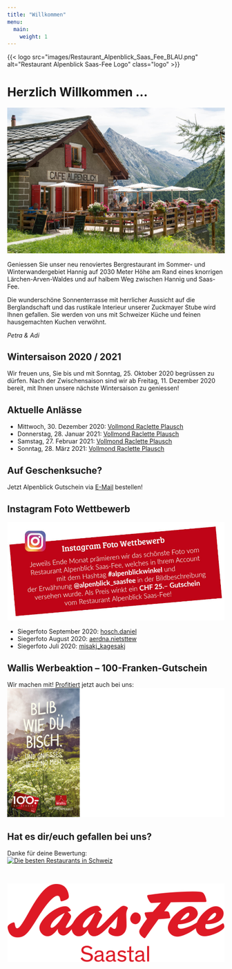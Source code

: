 ```yaml
---
title: "Willkommen"
menu:
  main:
    weight: 1
---
```

{{< logo src="images/Restaurant_Alpenblick_Saas_Fee_BLAU.png" alt="Restaurant Alpenblick Saas-Fee Logo" class="logo" >}}

# Herzlich Willkommen ...
<!-- # Herzlich Willkommen ... -->
![Alpenblick](images/Alpenblick_Ansicht_10.jpg "Alpenblick")

Geniessen Sie unser neu renoviertes Bergrestaurant im Sommer- und Winterwandergebiet Hannig auf 2030 Meter Höhe am Rand eines knorrigen Lärchen-Arven-Waldes und auf halbem Weg zwischen Hannig und Saas-Fee. 

Die wunderschöne Sonnenterrasse mit herrlicher Aussicht auf die Berglandschaft und das rustikale Interieur unserer Zuckmayer Stube wird Ihnen gefallen. Sie werden von uns mit Schweizer Küche und feinen hausgemachten Kuchen verwöhnt.

_Petra & Adi_
  
## Wintersaison 2020 / 2021
Wir freuen uns, Sie bis und mit Sonntag, 25. Oktober 2020 begrüssen zu dürfen. Nach der Zwischensaison sind wir ab Freitag, 11. Dezember 2020 bereit, mit Ihnen unsere nächste Wintersaison zu geniessen!

## Aktuelle Anlässe
* Mittwoch, 30. Dezember 2020: <a href="images/Alpenblick_Flyer_Vollmond_Raclette_Plausch_2020_21_Winter.jpg" target="_blank"> Vollmond Raclette Plausch</a>
* Donnerstag, 28. Januar 2021: <a href="images/Alpenblick_Flyer_Vollmond_Raclette_Plausch_2020_21_Winter.jpg" target="_blank"> Vollmond Raclette Plausch</a>
* Samstag, 27. Februar 2021: <a href="images/Alpenblick_Flyer_Vollmond_Raclette_Plausch_2020_21_Winter.jpg" target="_blank"> Vollmond Raclette Plausch</a>
* Sonntag, 28. März 2021: <a href="images/Alpenblick_Flyer_Vollmond_Raclette_Plausch_2020_21_Winter.jpg" target="_blank"> Vollmond Raclette Plausch</a>

## Auf Geschenksuche?
Jetzt Alpenblick Gutschein via [E-Mail](mailto:info@alpenblick-saasfee.ch?Subject=Gutscheinbestellung) bestellen!

## Instagram Foto Wettbewerb
<a href="https://www.instagram.com/alpenblick_saasfee/" target="_blank" alt="Instagram" title="Instagram"><img src="images/Alpenblick_Insta_Foto_Wettbewerb.jpg" alt="Instagram"></a>

* Siegerfoto September 2020: <a href="images/Alpenblick_alpenblickwinkel_20_09_hosch_daniel.png" target="_blank"> hosch.daniel</a>
* Siegerfoto August 2020: <a href="images/Alpenblick_alpenblickwinkel_20_08_aerdna_nietsttew.png" target="_blank"> aerdna.nietsttew</a>
* Siegerfoto Juli 2020: <a href="images/Alpenblick_alpenblickwinkel_20_07_misakj_kagesakj.png" target="_blank"> misakj_kagesakj</a>

## Wallis Werbeaktion – 100-Franken-Gutschein
Wir machen mit! <a href="https://www.valais.ch/de/info/landingpage/100-franken-gutschein" target="_blank"> Profitiert</a> jetzt auch bei uns:
<a href="https://www.valais.ch/de/info/landingpage/100-franken-gutschein" target="_blank" alt="Wallis Werbeaktion" title="Wallis Werbeaktion"><img src="images/Alpenblick_Wallis_Werbeaktion_100_Franken_Gutschein.jpg" alt="Wallis Werbeaktion"></a>

## Hat es dir/euch gefallen bei uns?
Danke für deine Bewertung:<br>
<a href="https://www.suissegourmet.ch/saas-fee/restaurant-alpenblick/" target="_blank" alt="Die besten Restaurants in Schweiz" title="Die besten Restaurants in Schweiz"><img src="https://www.suissegourmet.ch/gourmetbutton/stempel.php?rid=72573" alt="Die besten Restaurants in Schweiz"></a>

<br>

<a href="https://www.saas-fee.ch/" target="_blank" alt="Saas-Fee" title="Saas-Fee"><img src="images/Saas-Fee_Logo_Rot_RGB.svg" alt="Saas-Fee" class="logo"></a>



<!-- # Herzlich Willkommen ...
![Alpenblick](images/Alpenblick_Ansicht_13.jpg "Alpenblick")

... im neu umgebauten Restaurant Alpenblick! Geniessen Sie unsere wunderschöne Terrasse mit herrlicher Aussicht und das rustikale Interieur unserer Zuckmayer Stube. Sie werden von uns mit Schweizer Küche und feinen hausgemachten Kuchen verwöhnt.

Wir freuen uns auf Ihren Besuch.

_Petra & Adi_ -->



<!-- # Herzlichen Dank ...
![Alpenblick](images/Alpenblick_Ansicht_13.jpg "Alpenblick")

... für den gelungenen Start in unsere erste Alpenblick Saison. Wir freuen uns jetzt schon, euch im Winter wieder begrüssen zu dürfen.

_Petra & Adi_ -->

